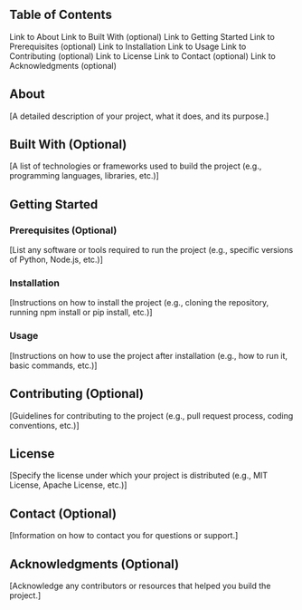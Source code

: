 ## Table of Contents

Link to About
Link to Built With (optional)
Link to Getting Started
Link to Prerequisites (optional)
Link to Installation
Link to Usage
Link to Contributing (optional)
Link to License
Link to Contact (optional)
Link to Acknowledgments (optional)
## About

[A detailed description of your project, what it does, and its purpose.]

## Built With (Optional)

[A list of technologies or frameworks used to build the project (e.g., programming languages, libraries, etc.)]

## Getting Started

### Prerequisites (Optional)

[List any software or tools required to run the project (e.g., specific versions of Python, Node.js, etc.)]

### Installation

[Instructions on how to install the project (e.g., cloning the repository, running npm install or pip install, etc.)]

### Usage

[Instructions on how to use the project after installation (e.g., how to run it, basic commands, etc.)]

## Contributing (Optional)

[Guidelines for contributing to the project (e.g., pull request process, coding conventions, etc.)]

## License

[Specify the license under which your project is distributed (e.g., MIT License, Apache License, etc.)]

## Contact (Optional)

[Information on how to contact you for questions or support.]

## Acknowledgments (Optional)

[Acknowledge any contributors or resources that helped you build the project.]